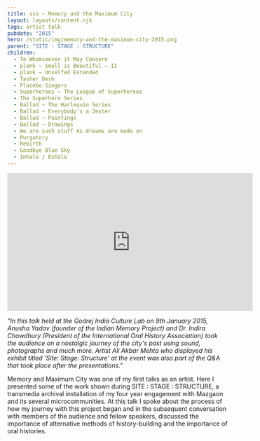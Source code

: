 ```yaml
---
title: sss ~ Memory and the Maximum City
layout: layouts/content.njk
tags: artist talk
pubdate: "2015"
hero: /static/img/memory-and-the-maximum-city-2015.png
parent: "SITE : STAGE : STRUCTURE"
children:
  - To Whomsoever it May Concern
  - plank ~ Small is Beautiful – II
  - plank ~ Unselfed Extended
  - Tasher Desh
  - Placebo Singers
  - Superheroes ~ The League of Superheroes
  - The Superhero Series
  - Ballad ~ The Harlequin Series
  - Ballad ~ Everybody's a Jester
  - Ballad ~ Paintings
  - Ballad ~ Drawings
  - We are such stuff As dreams are made on
  - Purgatory
  - Rebirth
  - Goodbye Blue Sky
  - Inhale / Exhale
---
```

<iframe width="560" height="315"
src="https://www.youtube.com/embed/WcnS_jHui58?start=2483" frameborder="0"
allow="accelerometer; autoplay; encrypted-media; gyroscope;
picture-in-picture" allowfullscreen></iframe>

_"In this talk held at the Godrej India Culture Lab on 9th January 2015, Anusha Yadav (founder of the Indian Memory Project) and Dr. Indira Chowdhury (President of the International Oral History Association) took the audience on a nostalgic journey of the city's past using sound, photographs and much more. Artist Ali Akbar Mehta who displayed his exhibit titled 'Site: Stage: Structure' at the event was also part of the Q&A that took place after the presentations."_

Memory and Maximum City was one of my first talks as an artist. Here I
presented some of the work shown during SITE : STAGE : STRUCTURE, a transmedia
archival installation of my four year engagement with Mazgaon and its several
microcommunities. At this talk I spoke about the process of how my journey
with this project began and in the subsequent conversation with members of the
audience and fellow speakers, discussed the importance of alternative methods
of history-building and the importance of oral histories. 
